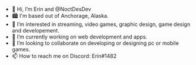 - 👋 Hi, I’m Erin and @NoctDesDev
- 🏙️ I'm based out of Anchorage, Alaska.
- 👀 I’m interested in streaming, video games, graphic design, game design and developement.
- 🌱 I’m currently working on web development and apps.
- 💞️ I’m looking to collaborate on developing or designing pc or mobile games. 
- 📫 How to reach me on Discord: Erin#1482

<!---
NoctDesDev/NoctDesDev is a ✨ special ✨ repository because its `README.md` (this file) appears on your GitHub profile.
You can click the Preview link to take a look at your changes.
--->
